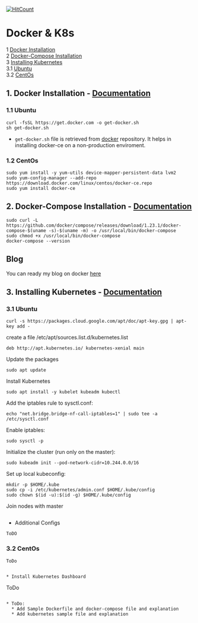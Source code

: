 [![HitCount](http://hits.dwyl.io/akasranjan005/docker-k8s.svg)](http://hits.dwyl.io/akasranjan005/docker-k8s)

# Docker & K8s

1  [Docker Installation](#1-docker-installation---documentation)  
2  [Docker-Compose Installation](#2-docker-compose-installation---documentation)  
3  [Installing Kubernetes](#3-installing-kubernetes---documentation)  
    3.1  [Ubuntu](#31-ubuntu)  
    3.2  [CentOs](#32-centos)  

## 1. Docker Installation - [Documentation](https://docs.docker.com/install/linux/docker-ce/ubuntu/#install-docker-ce)

### 1.1 Ubuntu
```
curl -fsSL https://get.docker.com -o get-docker.sh
sh get-docker.sh
```

* `get-docker.sh` file is retrieved from [docker](https://github.com/docker/docker-install) repository. It helps in installing docker-ce on a non-production enviroment.

### 1.2 CentOs

```
sudo yum install -y yum-utils device-mapper-persistent-data lvm2
sudo yum-config-manager --add-repo https://download.docker.com/linux/centos/docker-ce.repo
sudo yum install docker-ce
```


## 2. Docker-Compose Installation - [Documentation](https://docs.docker.com/compose/install/#prerequisites)

```
sudo curl -L https://github.com/docker/compose/releases/download/1.23.1/docker-compose-$(uname -s)-$(uname -m) -o /usr/local/bin/docker-compose
sudo chmod +x /usr/local/bin/docker-compose
docker-compose --version
```


## Blog
You can ready my blog on docker [here](https://blogs.akashranjan.in)

## 3. Installing Kubernetes - [Documentation](https://kubernetes.io/docs/setup/)

### 3.1 Ubuntu

```
curl -s https://packages.cloud.google.com/apt/doc/apt-key.gpg | apt-key add -
```

create a file /etc/apt/sources.list.d/kubernetes.list
```
deb http://apt.kubernetes.io/ kubernetes-xenial main
```

Update the packages
```
sudo apt update
```

Install Kubernetes
```
sudo apt install -y kubelet kubeadm kubectl
```

Add the iptables rule to sysctl.conf:

```
echo "net.bridge.bridge-nf-call-iptables=1" | sudo tee -a /etc/sysctl.conf
```

Enable iptables:

```
sudo sysctl -p
```

Initialize the cluster (run only on the master):

```
sudo kubeadm init --pod-network-cidr=10.244.0.0/16
```

Set up local kubeconfig:

```
mkdir -p $HOME/.kube
sudo cp -i /etc/kubernetes/admin.conf $HOME/.kube/config
sudo chown $(id -u):$(id -g) $HOME/.kube/config
```

Join nodes with master

```

```

* Additional Configs
```
ToDO
```

### 3.2 CentOs

```
ToDo
```

```

* Install Kubernetes Dashboard

```
ToDo
```

* ToDo:
  * Add Sample Dockerfile and docker-compose file and explanation
  * Add kubernetes sample file and explanation 
